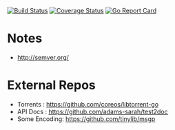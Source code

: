 [![Build Status](https://travis-ci.org/DistributedSolutions/DIMWIT.svg?branch=master)](https://travis-ci.org/DistributedSolutions/DIMWIT) [![Coverage Status](https://coveralls.io/repos/github/DistributedSolutions/DIMWIT/badge.svg?branch=master)](https://coveralls.io/github/DistributedSolutions/DIMWIT?branch=master) [![Go Report Card](https://goreportcard.com/badge/github.com/DistributedSolutions/DIMWIT)](https://goreportcard.com/report/github.com/DistributedSolutions/DIMWIT)

# Notes

- http://semver.org/

# External Repos

-  Torrents : https://github.com/coreos/libtorrent-go
-  API Docs : https://github.com/adams-sarah/test2doc
-  Some Encoding: https://github.com/tinylib/msgp